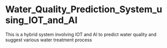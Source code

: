 # Water_Quality_Prediction_System_using_IOT_and_AI
This is a hybrid system involving IOT and AI to predict water quality and suggest various water treatment process
